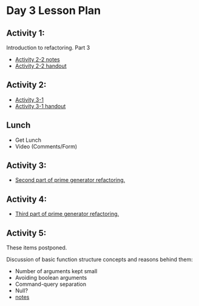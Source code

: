 # Day 3 Lesson Plan

## Activity 1:

Introduction to refactoring. Part 3

- [Activity 2-2 notes](../activities/activity2-2refactoringIntro.md)
- [Activity 2-2 handout](../activities/activity2-2refactoringHandout.md)

## Activity 2:

- [Activity 3-1](../activities/activity3-1functionStructureExample.md)
- [Activity 3-1 handout](../activities/activity3-1functionStructureHandout.md)

## Lunch

- Get Lunch
- Video (Comments/Form)

## Activity 3:

- [Second part of prime generator refactoring.](../activities/activity2-5aRefactoringPrimesGeneratorPart2.md)

## Activity 4:

- [Third part of prime generator refactoring.](../activities/activity2-5bRefactoringPrimesGeneratorPart3.md)


## Activity 5:

These items postponed.

Discussion of basic function structure concepts and reasons behind them:

- Number of arguments kept small
- Avoiding boolean arguments
- Command-query separation
- Null?
- [notes](../activities/activity3-2functionStructure.md)
